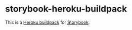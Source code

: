# storybook-heroku-buildpack

This is a [Heroku buildpack](http://devcenter.heroku.com/articles/buildpacks) for [Storybook](https://storybook.js.org/).
